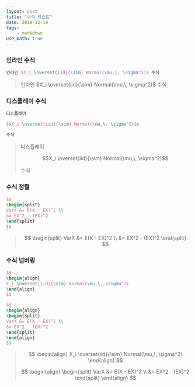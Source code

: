 ```yaml
---
layout: post
title: "수식 테스트"
date: 2018-12-19
tags:
    - markdown
use_math: true
---
```


### 인라인 수식

```latex
인라인 $X_i \overset{iid}{\sim} Normal(\mu,\, \sigma^2)$ 수식
```

> 인라인 $X_i \overset{iid}{\sim} Normal(\mu,\, \sigma^2)$ 수식


### 디스플레이 수식

```latex
디스플레이

$$X_i \overset{iid}{\sim} Normal(\mu,\, \sigma^2)$$

수식
```

> 디스플레이
> 
> $$X_i \overset{iid}{\sim} Normal(\mu,\, \sigma^2)$$
> 
> 수식

### 수식 정렬

```latex
$$
\begin{split}
VarX &= E(X - EX)^2 \\
&= EX^2 - (EX)^2
\end{split}
$$
```

> $$
> \begin{split}
> VarX &= E(X - EX)^2 \\
> &= EX^2 - (EX)^2
> \end{split}
> $$

### 수식 넘버링

```latex
$$
\begin{align}
X_i \overset{iid}{\sim} Normal(\mu,\, \sigma^2)
\end{align}
$$

$$
\begin{align}
\begin{split}
VarX &= E(X - EX)^2 \\
&= EX^2 - (EX)^2
\end{split}
\end{align}
$$
```

> $$
> \begin{align}
> X_i \overset{iid}{\sim} Normal(\mu,\, \sigma^2)
> \end{align}
> $$
> 
> $$
> \begin{align}
> \begin{split}
> VarX &= E(X - EX)^2 \\
> &= EX^2 - (EX)^2
> \end{split}
> \end{align}
> $$
